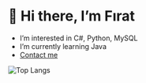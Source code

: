 # **👋 Hi there, I’m Fırat**
- I’m interested in C#, Python, MySQL
- I’m currently learning Java
- [Contact me](mailto:frtyildiz@outlook.com.tr) 


![Top Langs](https://github-readme-stats.vercel.app/api/top-langs/?username=frtyildiz&layout=default&theme=gotham&hide=html&hide_border=true&card_width=330)





